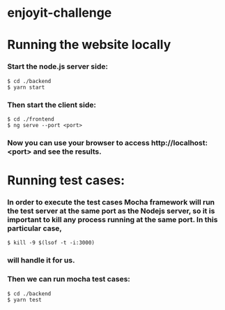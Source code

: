 # enjoyit-challenge


# Running the website locally

### Start the node.js server side:

```
$ cd ./backend
$ yarn start

```
### Then start the client side:

```
$ cd ./frontend
$ ng serve --port <port>

```

### Now you can use your browser to access http://localhost:\<port> and see the results.


# Running test cases:

### In order to execute the test cases Mocha framework will run the test server at the same port as the Nodejs server, so it is important to kill any process running at the same port. In this particular case, 

```
$ kill -9 $(lsof -t -i:3000)

```
### will handle it for us.

### Then we can run mocha test cases:

```
$ cd ./backend
$ yarn test

```
